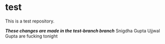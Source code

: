 # test
This is a test repository.

*****These changes are made in the test-branch branch*****
Snigdha Gupta
Ujjwal Gupta are fucking tonight
